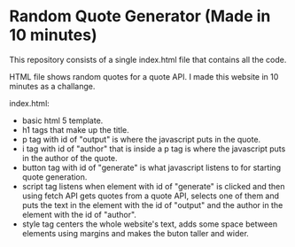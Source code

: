 # Random Quote Generator (Made in 10 minutes)

This repository consists of a single index.html file that contains all the code.

HTML file shows random quotes for a quote API. I made this website in 10 minutes as a challange.

index.html:
- basic html 5 template.
- h1 tags that make up the title.
- p tag with id of "output" is where the javascript puts in the quote.
- i tag with id of "author" that is inside a p tag is where the javascript puts in the author of the quote.
- button tag with id of "generate" is what javascript listens to for starting quote generation.
- script tag listens when element with id of "generate" is clicked and then using fetch API gets quotes from a quote API, selects one of them and puts the text in the element with the id of "output" and the author in the element with the id of "author".
- style tag centers the whole website's text, adds some space between elements using margins and makes the buton taller and wider.
  
